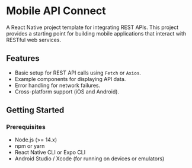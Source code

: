 # Mobile API Connect

A React Native project template for integrating REST APIs. This project provides a starting point for building mobile applications that interact with RESTful web services.

## Features
- Basic setup for REST API calls using `Fetch` or `Axios`.
- Example components for displaying API data.
- Error handling for network failures.
- Cross-platform support (iOS and Android).

## Getting Started

### Prerequisites
- Node.js (>= 14.x)
- npm or yarn
- React Native CLI or Expo CLI
- Android Studio / Xcode (for running on devices or emulators)



